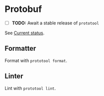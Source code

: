 # Protobuf

* [ ] **TODO:** Await a stable release of `prototool`

See [Current status](https://github.com/uber/prototool#current-status).

## Formatter

Format with `prototool format`.

## Linter

Lint with `prototool lint`.
